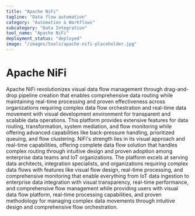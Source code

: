 ```yaml
---
title: "Apache NiFi"
tagline: "Data flow automation"
category: "Automation & Workflows"
subcategory: "Data Integration"
tool_name: "Apache NiFi"
deployment_status: "deployed"
image: "/images/tools/apache-nifi-placeholder.jpg"
---
```


# Apache NiFi

Apache NiFi revolutionizes visual data flow management through drag-and-drop pipeline creation that enables comprehensive data routing while maintaining real-time processing and proven effectiveness across organizations requiring complex data flow orchestration and real-time data movement with visual development environment for transparent and scalable data operations. This platform provides extensive features for data routing, transformation, system mediation, and flow monitoring while offering advanced capabilities like back-pressure handling, prioritized queuing, and flow clustering. NiFi's strength lies in its visual approach and real-time capabilities, offering complete data flow solution that handles complex routing through intuitive design and proven adoption among enterprise data teams and IoT organizations. The platform excels at serving data architects, integration specialists, and organizations requiring complex data flows with features like visual flow design, real-time processing, and comprehensive monitoring that enable everything from IoT data ingestion to enterprise data integration with visual transparency, real-time performance, and comprehensive flow management while providing users with visual data flow platform, real-time processing capabilities, and proven methodology for managing complex data movements through intuitive design and comprehensive flow orchestration.